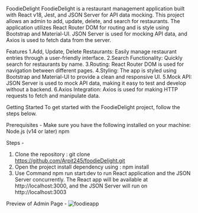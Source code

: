 FoodieDelight
FoodieDelight is a restaurant management application built with React v18, Jest, and JSON Server for API data mocking. This project allows an admin to add, update, delete, and search for restaurants. The application utilizes React Router DOM for routing and is style using Bootstrap and Material-UI. JSON Server is used for mocking API data, and Axios is used to fetch data from the server.

Features
1.Add, Update, Delete Restaurants: Easily manage restaurant entries through a user-friendly interface.
2.Search Functionality: Quickly search for restaurants by name.
3.Routing: React Router DOM is used for navigation between different pages.
4.Styling: The app is styled using Bootstrap and Material-UI to provide a clean and responsive UI.
5.Mock API: JSON Server is used to mock API data, making it easy to test and develop without a backend.
6.Axios Integration: Axios is used for making HTTP requests to fetch and manipulate data.

Getting Started
To get started with the FoodieDelight project, follow the steps below.

Prerequisites - 
Make sure you have the following installed on your machine:
Node.js (v14 or later)
npm

Steps - 
1. Clone the repository : git clone https://github.com/Arpit245/foodieDelight.git
2. Open the project install dependency using : npm install
3. Use Command npm run start:dev to run React application and the JSON Server concurrently. The React app will be available at http://localhost:3000, and the JSON Server will run on http://localhost:3003

Preview of Admin Page -
![foodieapp](https://github.com/user-attachments/assets/474d8416-6981-4d28-9363-06446437ba2f)
